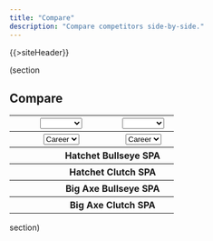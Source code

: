 ```yaml
---
title: "Compare"
description: "Compare competitors side-by-side."
---
```


{{>siteHeader}}

(section

## Compare

<div class="card" x-data="STATE" x-cloak>
  <table class="fixed">
    <tbody>
      <tr>
        <th colspan="2" x-data="left">
          <select x-on:change="data = await getData($event.target.value); stats = getStats(data, '')">
            <option value=""></option>
            {{#profiles}}
            <option value="{{profileId}}">{{name}}</option>
            {{/profiles}}
          </select>
        </th>
        <th colspan="2" x-data="right">
          <select x-on:change="data = await getData($event.target.value); stats = getStats(data, '')">
            <option value=""></option>
            {{#profiles}}
            <option value="{{profileId}}">{{name}}</option>
            {{/profiles}}
          </select>
        </th>
      </tr>
      <tr>
        <th colspan="2" x-data="left">
          <select x-on:change="timeFrame = getTimeFrame(data, $event.target.value); stats = getStats(data, $event.target.value)">
            <option value="">Career</option>
            <optgroup label="Seasons">
              <template x-for="season in data?.seasons || []">
                <option x-bind:value="season.seasonId" x-text="season.name"></option>
              </template>
            </optgroup>
          </select>
        </th>
        <th colspan="2" x-data="right">
          <select x-on:change="timeFrame = getTimeFrame(data, $event.target.value); stats = getStats(data, $event.target.value)">
            <option value="">Career</option>
            <optgroup label="Seasons">
              <template x-for="season in data?.seasons || []">
                <option x-bind:value="season.seasonId" x-text="season.name"></option>
              </template>
            </optgroup>
          </select>
        </th>
      </tr>
    </tbody>
    <tbody x-show="left.stats !== null && right.stats !== null">
      <tr>
        <th x-text="left.stats?.hatchet?.bullseye?.scorePerAxe"></th>
        <th colspan="2">Hatchet Bullseye SPA</th>
        <th x-text="right.stats?.hatchet?.bullseye?.scorePerAxe"></th>
      </tr>
      <tr>
        <th x-text="left.stats?.hatchet?.clutch?.scorePerAxe"></th>
        <th colspan="2">Hatchet Clutch SPA</th>
        <th x-text="right.stats?.hatchet?.clutch?.scorePerAxe"></th>
      </tr>
      <tr>
        <th x-text="left.stats?.bigAxe?.bullseye?.scorePerAxe"></th>
        <th colspan="2">Big Axe Bullseye SPA</th>
        <th x-text="right.stats?.bigAxe?.bullseye?.scorePerAxe"></th>
      </tr>
      <tr>
        <th x-text="left.stats?.bigAxe?.clutch?.scorePerAxe"></th>
        <th colspan="2">Big Axe Clutch SPA</th>
        <th x-text="right.stats?.bigAxe?.clutch?.scorePerAxe"></th>
      </tr>
    </tbody>
  </table>
</div>

section)

<script src="//unpkg.com/alpinejs" defer></script>

<script>
  const STATE = {
    left: {
      data: null,
      stats: null,
      timeFrame: 'Career'
    },
    right: {
      data: null,
      stats: null,
      timeFrame: 'Career'
    }
  };

  const getData = async (profileId) => {
    return await fetch(`/${profileId}.json`).then(x => x.json()).catch(() => null);
  };

  const getStats = (data, seasonId) => {
    const timeFrame = !seasonId ? data : data.seasons.find(x => `${x.seasonId}` === seasonId);

    return timeFrame?.stats ?? null;
  };

  const getTimeFrame = (data, seasonId) => {
    if (!seasonId) {
      return 'Career';
    }

    const season = data.seasons.find(x => `${x.seasonId}` === seasonId);

    return season.name;
  };
</script>